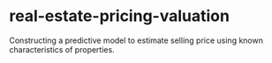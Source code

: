 # real-estate-pricing-valuation
Constructing a predictive model to estimate selling price using known characteristics of properties.
